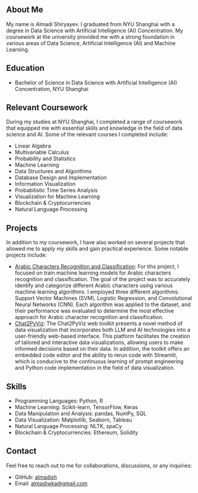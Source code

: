 ## About Me

My name is Almadi Shiryayev. I graduated from NYU Shanghai with a degree in Data Science with Artificial Intelligence (AI) Concentration. My coursework at the university provided me with a strong foundation in various areas of Data Science, Artificial Intelligence (AI) and Machine Learning.

## Education

- Bachelor of Science in Data Science with Artificial Intelligence (AI) Concentration, NYU Shanghai

## Relevant Coursework

During my studies at NYU Shanghai, I completed a range of coursework that equipped me with essential skills and knowledge in the field of data science and AI. Some of the relevant courses I completed include:

- Linear Algebra
- Multivariable Calculus
- Probability and Statistics
- Machine Learning
- Data Structures and Algorithms
- Database Design and Implementation
- Information Visualization
- Probabilistic Time Series Analysis
- Visualization for Machine Learning
- Blockchain & Cryptocurrencies
- Natural Language Processing

## Projects

In addition to my coursework, I have also worked on several projects that allowed me to apply my skills and gain practical experience. Some notable projects include:

- [Arabic Characters Recognition and Classification](https://github.com/almadish/Arabic-Characters-Recognition-and-Classification): For tihs project, I focused on train machine learning models for Arabic characters recognition and classification. The goal of the project was to accurately identify and categorize different Arabic characters using various machine learning algorithms. I employed three different algorithms: Support Vector Machines (SVM), Logistic Regression, and Convolutional Neural Networks (CNN). Each algorithm was applied to the dataset, and their performance was evaluated to determine the most effective approach for Arabic character recognition and classification.
- [Chat2PyViz](https://github.com/almadish/Chat2PyViz): The Chat2PyViz web toolkit presents a novel method of data visualization that incorporates both LLM and AI technologies into a user-friendly web-based interface. This platform facilitates the creation of tailored and interactive data visualizations, allowing users to make informed decisions based on their data. In addition, the toolkit offers an embedded code editor and the ability to rerun code with Streamlit, which is conducive to the continuous learning of prompt engineering and Python code implementation in the field of data visualization.

## Skills

- Programming Languages: Python, R
- Machine Learning: Scikit-learn, TensorFlow, Keras
- Data Manipulation and Analysis: pandas, NumPy, SQL
- Data Visualization: Matplotlib, Seaborn, Tableau
- Natural Language Processing: NLTK, spaCy
- Blockchain & Cryptocurrencies: Ethereum, Solidity

## Contact

Feel free to reach out to me for collaborations, discussions, or any inquiries:

- GitHub: [almadish](https://github.com/almadish)
- Email: almadiwka@gmail.com
